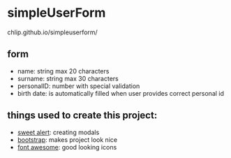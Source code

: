 # simpleUserForm
chlip.github.io/simpleuserform/
## form
- name: string max 20 characters
- surname: string max 30 characters
- personalID: number with special validation
- birth date: is automatically filled when user provides correct personal id

## things used to create this project:
- [sweet alert](https://sweetalert.js.org/): creating modals
- [bootstrap](https://getbootstrap.com/): makes project look nice
- [font awesome](https://fontawesome.com/): good looking icons

